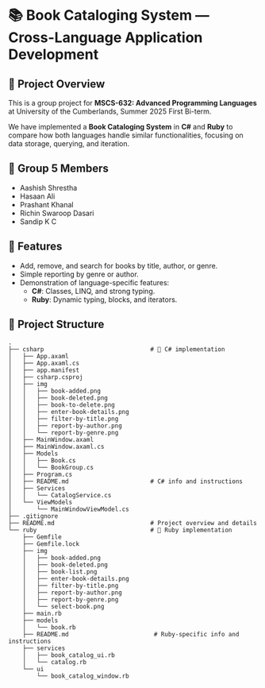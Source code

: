 # 📚 Book Cataloging System — Cross-Language Application Development

## 📖 Project Overview

This is a group project for **MSCS-632: Advanced Programming Languages** at University of the Cumberlands, Summer 2025 First Bi-term.

We have implemented a **Book Cataloging System** in **C#** and **Ruby** to compare how both languages handle similar functionalities, focusing on data storage, querying, and iteration.

## 👥 Group 5 Members

- Aashish Shrestha
- Hasaan Ali
- Prashant Khanal
- Richin Swaroop Dasari
- Sandip K C

## 📝 Features

- Add, remove, and search for books by title, author, or genre.
- Simple reporting by genre or author.
- Demonstration of language-specific features:
  - **C#**: Classes, LINQ, and strong typing.
  - **Ruby**: Dynamic typing, blocks, and iterators.

## 📂 Project Structure

```
.
├── csharp                              # 📌 C# implementation
│   ├── App.axaml
│   ├── App.axaml.cs
│   ├── app.manifest
│   ├── csharp.csproj
│   ├── img
│   │   ├── book-added.png
│   │   ├── book-deleted.png
│   │   ├── book-to-delete.png
│   │   ├── enter-book-details.png
│   │   ├── filter-by-title.png
│   │   ├── report-by-author.png
│   │   └── report-by-genre.png
│   ├── MainWindow.axaml
│   ├── MainWindow.axaml.cs
│   ├── Models
│   │   ├── Book.cs
│   │   └── BookGroup.cs
│   ├── Program.cs
│   ├── README.md                       # C# info and instructions
│   ├── Services
│   │   └── CatalogService.cs
│   └── ViewModels
│       └── MainWindowViewModel.cs
├── .gitignore
├── README.md                           # Project overview and details
└── ruby                                # 📌 Ruby implementation
    ├── Gemfile
    ├── Gemfile.lock
    ├── img
    │   ├── book-added.png
    │   ├── book-deleted.png
    │   ├── book-list.png
    │   ├── enter-book-details.png
    │   ├── filter-by-title.png
    │   ├── report-by-author.png
    │   ├── report-by-genre.png
    │   └── select-book.png
    ├── main.rb
    ├── models
    │   └── book.rb
    ├── README.md                        # Ruby-specific info and instructions
    ├── services
    │   ├── book_catalog_ui.rb
    │   └── catalog.rb
    └── ui
        └── book_catalog_window.rb
```
